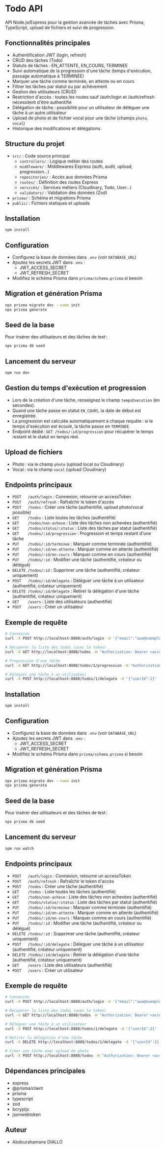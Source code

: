 # Todo API

API Node.js/Express pour la gestion avancée de tâches avec Prisma, TypeScript, upload de fichiers et suivi de progression.

## Fonctionnalités principales

- Authentification JWT (login, refresh)
- CRUD des tâches (Todo)
- Statuts de tâches : EN_ATTENTE, EN_COURS, TERMINEE
- Suivi automatique de la progression d'une tâche (temps d'exécution, passage automatique à TERMINEE)
- Marquer une tâche comme terminée, en attente ou en cours
- Filtrer les tâches par statut ou par achèvement
- Gestion des utilisateurs (CRUD)
- Restriction d'accès : toutes les routes sauf /auth/login et /auth/refresh nécessitent d'être authentifié
- Délégation de tâche : possibilité pour un utilisateur de déléguer une tâche à un autre utilisateur
- Upload de photo et de fichier vocal pour une tâche (champs `photo`, `vocal`)
- Historique des modifications et délégations

## Structure du projet

- `src/` : Code source principal
  - `controllers/` : Logique métier des routes
  - `middleware/` : Middlewares Express (auth, audit, upload, progression...)
  - `repositories/` : Accès aux données Prisma
  - `routes/` : Définition des routes Express
  - `services/` : Services métiers (Cloudinary, Todo, User...)
  - `validators/` : Validation des données (Zod)
- `prisma/` : Schéma et migrations Prisma
- `public/` : Fichiers statiques et uploads

## Installation

```bash
npm install
```

## Configuration

- Configurez la base de données dans `.env` (voir `DATABASE_URL`)
- Ajoutez les secrets JWT dans `.env` :
  - JWT_ACCESS_SECRET
  - JWT_REFRESH_SECRET
- Modifiez le schéma Prisma dans `prisma/schema.prisma` si besoin

## Migration et génération Prisma

```bash
npx prisma migrate dev --name init
npx prisma generate
```

## Seed de la base

Pour insérer des utilisateurs et des tâches de test :

```bash
npx prisma db seed
```

## Lancement du serveur

```bash
npm run dev
```

## Gestion du temps d'exécution et progression

- Lors de la création d'une tâche, renseignez le champ `tempsExecution` (en secondes).
- Quand une tâche passe en statut `EN_COURS`, la date de début est enregistrée.
- La progression est calculée automatiquement à chaque requête : si le temps d'exécution est écoulé, la tâche passe en `TERMINEE`.
- Endpoint dédié : `GET /todos/:id/progression` pour récupérer le temps restant et le statut en temps réel.

## Upload de fichiers

- Photo : via le champ `photo` (upload local ou Cloudinary)
- Vocal : via le champ `vocal` (upload Cloudinary)

## Endpoints principaux

- `POST   /auth/login` : Connexion, retourne un accessToken
- `POST   /auth/refresh` : Rafraîchir le token d'accès
- `POST   /todos` : Créer une tâche (authentifié, upload photo/vocal possible)
- `GET    /todos` : Liste toutes les tâches (authentifié)
- `GET    /todos/non-acheve` : Liste des tâches non achevées (authentifié)
- `GET    /todos/status/:status` : Liste des tâches par statut (authentifié)
- `GET    /todos/:id/progression` : Progression et temps restant d'une tâche
- `PUT    /todos/:id/terminee` : Marquer comme terminée (authentifié)
- `PUT    /todos/:id/en-attente` : Marquer comme en attente (authentifié)
- `PUT    /todos/:id/en-cours` : Marquer comme en cours (authentifié)
- `PUT    /todos/:id` : Modifier une tâche (authentifié, créateur ou délégué)
- `DELETE /todos/:id` : Supprimer une tâche (authentifié, créateur uniquement)
- `POST   /todos/:id/delegate` : Déléguer une tâche à un utilisateur (authentifié, créateur uniquement)
- `DELETE /todos/:id/delegate` : Retirer la délégation d'une tâche (authentifié, créateur uniquement)
- `GET    /users` : Liste des utilisateurs (authentifié)
- `POST   /users` : Créer un utilisateur

## Exemple de requête

```bash
# Connexion
curl -X POST http://localhost:8888/auth/login -d '{"email":"awa@exemple.com","password":"admin123"}' -H "Content-Type: application/json"

# Récupérer la liste des todos (avec le token)
curl -X GET http://localhost:8888/todos -H "Authorization: Bearer <accessToken>"

# Progression d'une tâche
curl -X GET http://localhost:8888/todos/1/progression -H "Authorization: Bearer <accessToken>"

# Déléguer une tâche à un utilisateur
curl -X POST http://localhost:8888/todos/1/delegate -d '{"userId":2}' -H "Authorization: Bearer <accessToken>" -H "Content-Type: application/json"
```

## Installation

```bash
npm install
```

## Configuration

- Configurez la base de données dans `.env` (voir `DATABASE_URL`)
- Ajoutez les secrets JWT dans `.env` :
  - JWT_ACCESS_SECRET
  - JWT_REFRESH_SECRET
- Modifiez le schéma Prisma dans `prisma/schema.prisma` si besoin

## Migration et génération Prisma

```bash
npx prisma migrate dev --name init
npx prisma generate
```

## Seed de la base

Pour insérer des utilisateurs et des tâches de test :

```bash
npx prisma db seed
```

## Lancement du serveur

```bash
npm run watch
```

## Endpoints principaux

- `POST   /auth/login` : Connexion, retourne un accessToken
- `POST   /auth/refresh` : Rafraîchir le token d'accès
- `POST   /todos` : Créer une tâche (authentifié)
- `GET    /todos` : Liste toutes les tâches (authentifié)
- `GET    /todos/non-acheve` : Liste des tâches non achevées (authentifié)
- `GET    /todos/status/:status` : Liste des tâches par statut (authentifié)
- `PUT    /todos/:id/terminee` : Marquer comme terminée (authentifié)
- `PUT    /todos/:id/en-attente` : Marquer comme en attente (authentifié)
- `PUT    /todos/:id/en-cours` : Marquer comme en cours (authentifié)
- `PUT    /todos/:id` : Modifier une tâche (authentifié, créateur ou délégué)
- `DELETE /todos/:id` : Supprimer une tâche (authentifié, créateur uniquement)
- `POST   /todos/:id/delegate` : Déléguer une tâche à un utilisateur (authentifié, créateur uniquement)
- `DELETE /todos/:id/delegate` : Retirer la délégation d'une tâche (authentifié, créateur uniquement)
- `GET    /users` : Liste des utilisateurs (authentifié)
- `POST   /users` : Créer un utilisateur

## Exemple de requête

```bash
# Connexion
curl -X POST http://localhost:8888/auth/login -d '{"email":"awa@exemple.com","password":"admin123"}' -H "Content-Type: application/json"

# Récupérer la liste des todos (avec le token)
curl -X GET http://localhost:8888/todos -H "Authorization: Bearer <accessToken>"

# Déléguer une tâche à un utilisateur
curl -X POST http://localhost:8888/todos/1/delegate -d '{"userId":2}' -H "Authorization: Bearer <accessToken>" -H "Content-Type: application/json"

# Retirer la délégation d'une tâche
curl -X DELETE http://localhost:8888/todos/1/delegate -d '{"userId":2}' -H "Authorization: Bearer <accessToken>" -H "Content-Type: application/json"

# Créer une tâche avec upload de photo
curl -X POST http://localhost:8888/todos -H "Authorization: Bearer <accessToken>" -F "libelle=Ma tâche" -F "description=Description" -F "photo=@/chemin/vers/image.png"
```

## Dépendances principales

- express
- @prisma/client
- prisma
- typescript
- zod
- bcryptjs
- jsonwebtoken

## Auteur

- Abdourahamane DIALLO
